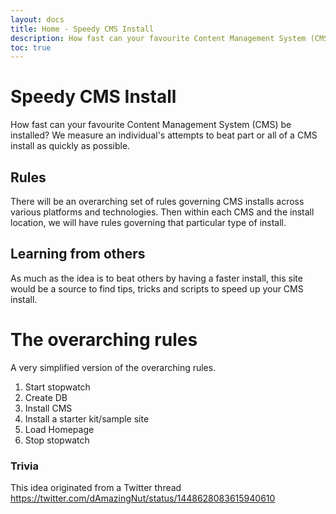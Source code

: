```yaml
---
layout: docs
title: Home - Speedy CMS Install
description: How fast can your favourite Content Management System (CMS) be installed?
toc: true
---
```

# Speedy CMS Install

How fast can your favourite Content Management System (CMS) be installed? 
We measure an individual's attempts to beat part or all of a CMS install as quickly as possible.

## Rules

There will be an overarching set of rules governing CMS installs across various platforms and technologies. Then within each CMS and the install location, we will have rules governing that particular type of install.

## Learning from others

As much as the idea is to beat others by having a faster install, this site would be a source to find tips, tricks and scripts to speed up your CMS install.

# The overarching rules

A very simplified version of the overarching rules.

1. Start stopwatch
2. Create DB
3. Install CMS
4. Install a starter kit/sample site
5. Load Homepage
6. Stop stopwatch

### Trivia

This idea originated from a Twitter thread https://twitter.com/dAmazingNut/status/1448628083615940610